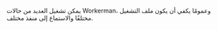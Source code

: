 يمكن تشغيل العديد من حالات Workerman، وعمومًا يكفي أن يكون ملف التشغيل مختلفًا والاستماع إلى منفذ مختلف.
